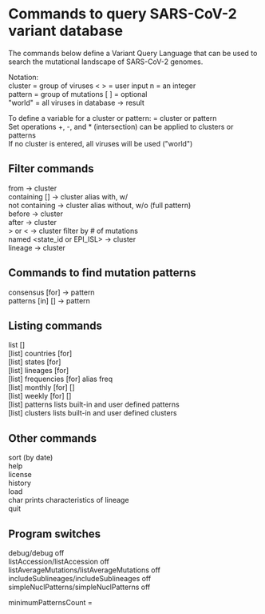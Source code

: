 # Commands to query SARS-CoV-2 variant database

The commands below define a Variant Query Language that can be used to search the mutational landscape of SARS-CoV-2 genomes.

Notation:  
cluster = group of viruses             < > = user input     n = an integer  
pattern = group of mutations            [ ] = optional  
"world"  = all viruses in database        -> result  

To define a variable for a cluster or pattern:  <name> = cluster or pattern  
Set operations +, -, and * (intersection) can be applied to clusters or patterns  
If no cluster is entered, all viruses will be used ("world")  

## Filter commands
<cluster> from <country or state>              -> cluster  
<cluster> containing [<n>] <pattern>           -> cluster  alias with, w/  
<cluster> not containing <pattern>             -> cluster  alias without, w/o (full pattern)  
<cluster> before <date>                        -> cluster  
<cluster> after <date>                         -> cluster  
<cluster> > or < <n>                           -> cluster     filter by # of mutations  
<cluster> named <state_id or EPI_ISL>          -> cluster  
<cluster> lineage <Pango lineage>              -> cluster  

## Commands to find mutation patterns
consensus [for] <cluster or country or state>  -> pattern  
patterns [in] [<n>] <cluster>                  -> pattern  

## Listing commands
list [<n>] <cluster>  
[list] countries [for] <cluster>  
[list] states [for] <cluster>  
[list] lineages [for] <cluster>  
[list] frequencies [for] <cluster>          alias freq  
[list] monthly [for] <cluster> [<cluster2>]  
[list] weekly [for] <cluster> [<cluster2>]  
[list] patterns         lists built-in and user defined patterns  
[list] clusters         lists built-in and user defined clusters  

## Other commands
sort <cluster>  (by date)  
help  
license  
history  
load <vdb database file>  
char <Pango lineage>    prints characteristics of lineage  
quit  

## Program switches
debug/debug off  
listAccession/listAccession off  
listAverageMutations/listAverageMutations off  
includeSublineages/includeSublineages off  
simpleNuclPatterns/simpleNuclPatterns off  

minimumPatternsCount = <n>  
